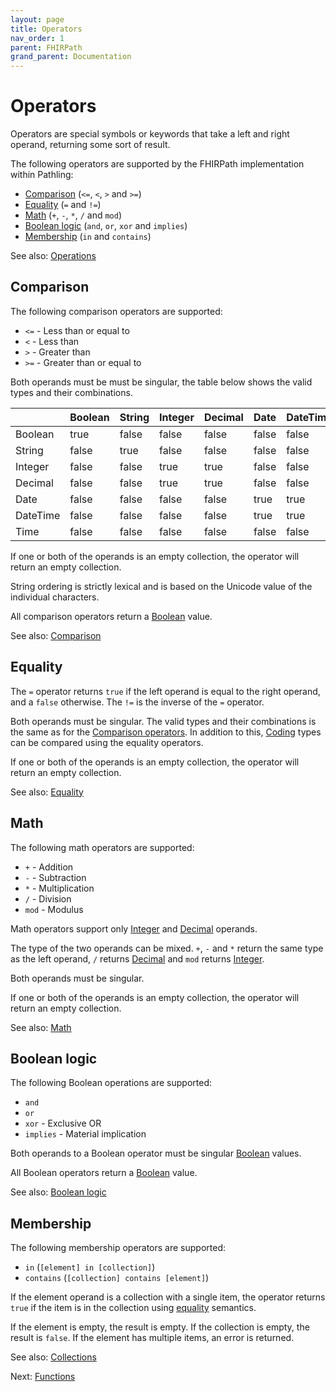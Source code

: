 ```yaml
---
layout: page
title: Operators
nav_order: 1
parent: FHIRPath
grand_parent: Documentation
---
```


# Operators

Operators are special symbols or keywords that take a left and right operand,
returning some sort of result.

The following operators are supported by the FHIRPath implementation within
Pathling:

- [Comparison](#comparison) (`<=`, `<`, `>` and `>=`)
- [Equality](#equality) (`=` and `!=`)
- [Math](#math) (`+`, `-`, `*`, `/` and `mod`)
- [Boolean logic](#boolean-logic) (`and`, `or`, `xor` and `implies`)
- [Membership](#membership) (`in` and `contains`)

See also: [Operations](https://hl7.org/fhirpath/#operations)

## Comparison

The following comparison operators are supported:

- `<=` - Less than or equal to
- `<` - Less than
- `>` - Greater than
- `>=` - Greater than or equal to

Both operands must be must be singular, the table below shows the valid types 
and their combinations.

|          | Boolean | String | Integer | Decimal | Date  | DateTime | Time  |
| -------- | ------- | ------ | ------- | ------- | ----- | -------- | ----- | 
| Boolean  | true    | false  | false   | false   | false | false    | false |
| String   | false   | true   | false   | false   | false | false    | false |
| Integer  | false   | false  | true    | true    | false | false    | false |
| Decimal  | false   | false  | true    | true    | false | false    | false |
| Date     | false   | false  | false   | false   | true  | true     | false |
| DateTime | false   | false  | false   | false   | true  | true     | false |
| Time     | false   | false  | false   | false   | false | false    | true  |

If one or both of the operands is an empty collection, the operator will return
an empty collection.

String ordering is strictly lexical and is based on the Unicode value of the
individual characters.

All comparison operators return a [Boolean](./data-types.html#boolean) value.

See also: [Comparison](https://hl7.org/fhirpath/#comparison)

## Equality

The `=` operator returns `true` if the left operand is equal to the right
operand, and a `false` otherwise. The `!=` is the inverse of the `=` operator.

Both operands must be singular. The valid types and their combinations is the 
same as for the [Comparison operators](#comparison). In addition to this, 
[Coding](http://localhost:4000/docs/fhirpath/data-types.html#coding) types can 
be compared using the equality operators.

If one or both of the operands is an empty collection, the operator will return
an empty collection.

See also: [Equality](https://hl7.org/fhirpath/#equality)

## Math

The following math operators are supported:

- `+` - Addition
- `-` - Subtraction
- `*` - Multiplication
- `/` - Division
- `mod` - Modulus

Math operators support only [Integer](./data-types.html#integer) and
[Decimal](./data-types.html#decimal) operands.

The type of the two operands can be mixed. `+`, `-` and `*` return the same type
as the left operand, `/` returns [Decimal](./data-types.html#decimal) and `mod`
returns [Integer](./data-types.html#integer).

Both operands must be singular.

If one or both of the operands is an empty collection, the operator will return
an empty collection.

See also: [Math](https://hl7.org/fhirpath/#math)

## Boolean logic

The following Boolean operations are supported:

- `and`
- `or`
- `xor` - Exclusive OR
- `implies` - Material implication

Both operands to a Boolean operator must be singular
[Boolean](./data-types.html#boolean) values.

All Boolean operators return a [Boolean](./data-types.html#boolean) value.

See also:
[Boolean logic](https://hl7.org/fhirpath/#boolean-logic)

## Membership

The following membership operators are supported:

- `in` (`[element] in [collection]`)
- `contains` (`[collection] contains [element]`)

If the element operand is a collection with a single item, the operator
returns `true` if the item is in the collection using [equality](#equality)
semantics.

If the element is empty, the result is empty. If the collection is empty, the 
result is `false`. If the element has multiple items, an error is returned.

See also:
[Collections](https://hl7.org/fhirpath/#collections-2)

Next: [Functions](./functions.html)

